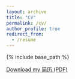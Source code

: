 ```yaml
---
layout: archive
title: "CV"
permalink: /cv/
author_profile: true
redirect_from:
  - /resume
---
```


{% include base_path %}

[Download my 简历 (PDF)](assets/keyuxianjianli.pdf)
